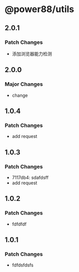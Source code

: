 # @power88/utils

## 2.0.1

### Patch Changes

- 添加浏览器能力检测

## 2.0.0

### Major Changes

- change

## 1.0.4

### Patch Changes

- add request

## 1.0.3

### Patch Changes

- 7117db4: sdafdsff
- add request

## 1.0.2

### Patch Changes

- fdfdfdf

## 1.0.1

### Patch Changes

- fdfdsfdsfs
